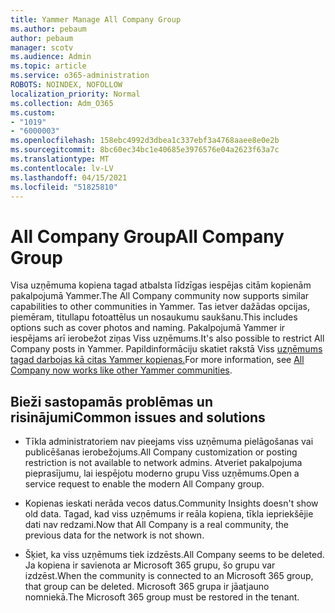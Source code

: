 ```yaml
---
title: Yammer Manage All Company Group
ms.author: pebaum
author: pebaum
manager: scotv
ms.audience: Admin
ms.topic: article
ms.service: o365-administration
ROBOTS: NOINDEX, NOFOLLOW
localization_priority: Normal
ms.collection: Adm_O365
ms.custom:
- "1019"
- "6000003"
ms.openlocfilehash: 158ebc4992d3dbea1c337ebf3a4768aaee8e0e2b
ms.sourcegitcommit: 8bc60ec34bc1e40685e3976576e04a2623f63a7c
ms.translationtype: MT
ms.contentlocale: lv-LV
ms.lasthandoff: 04/15/2021
ms.locfileid: "51825810"
---
```

# <a name="all-company-group"></a><span data-ttu-id="28987-102">All Company Group</span><span class="sxs-lookup"><span data-stu-id="28987-102">All Company Group</span></span>

<span data-ttu-id="28987-103">Visa uzņēmuma kopiena tagad atbalsta līdzīgas iespējas citām kopienām pakalpojumā Yammer.</span><span class="sxs-lookup"><span data-stu-id="28987-103">The All Company community now supports similar capabilities to other communities in Yammer.</span></span> <span data-ttu-id="28987-104">Tas ietver dažādas opcijas, piemēram, titullapu fotoattēlus un nosaukumu saukšanu.</span><span class="sxs-lookup"><span data-stu-id="28987-104">This includes options such as cover photos and naming.</span></span> <span data-ttu-id="28987-105">Pakalpojumā Yammer ir iespējams arī ierobežot ziņas Viss uzņēmums.</span><span class="sxs-lookup"><span data-stu-id="28987-105">It's also possible to restrict All Company posts in Yammer.</span></span> <span data-ttu-id="28987-106">Papildinformāciju skatiet rakstā Viss [uzņēmums tagad darbojas kā citas Yammer kopienas.](https://docs.microsoft.com/yammer/manage-yammer-groups/yammer-all-company-yammer-community)</span><span class="sxs-lookup"><span data-stu-id="28987-106">For more information, see [All Company now works like other Yammer communities](https://docs.microsoft.com/yammer/manage-yammer-groups/yammer-all-company-yammer-community).</span></span>

## <a name="common-issues-and-solutions"></a><span data-ttu-id="28987-107">Bieži sastopamās problēmas un risinājumi</span><span class="sxs-lookup"><span data-stu-id="28987-107">Common issues and solutions</span></span>

- <span data-ttu-id="28987-108">Tīkla administratoriem nav pieejams viss uzņēmuma pielāgošanas vai publicēšanas ierobežojums.</span><span class="sxs-lookup"><span data-stu-id="28987-108">All Company customization or posting restriction is not available to network admins.</span></span> <span data-ttu-id="28987-109">Atveriet pakalpojuma pieprasījumu, lai iespējotu moderno grupu Viss uzņēmums.</span><span class="sxs-lookup"><span data-stu-id="28987-109">Open a service request to enable the modern All Company group.</span></span>

- <span data-ttu-id="28987-110">Kopienas ieskati nerāda vecos datus.</span><span class="sxs-lookup"><span data-stu-id="28987-110">Community Insights doesn't show old data.</span></span> <span data-ttu-id="28987-111">Tagad, kad viss uzņēmums ir reāla kopiena, tīkla iepriekšējie dati nav redzami.</span><span class="sxs-lookup"><span data-stu-id="28987-111">Now that All Company is a real community, the previous data for the network is not shown.</span></span>

- <span data-ttu-id="28987-112">Šķiet, ka viss uzņēmums tiek izdzēsts.</span><span class="sxs-lookup"><span data-stu-id="28987-112">All Company seems to be deleted.</span></span> <span data-ttu-id="28987-113">Ja kopiena ir savienota ar Microsoft 365 grupu, šo grupu var izdzēst.</span><span class="sxs-lookup"><span data-stu-id="28987-113">When the community is connected to an Microsoft 365 group, that group can be deleted.</span></span> <span data-ttu-id="28987-114">Microsoft 365 grupa ir jāatjauno nomniekā.</span><span class="sxs-lookup"><span data-stu-id="28987-114">The Microsoft 365 group must be restored in the tenant.</span></span>

